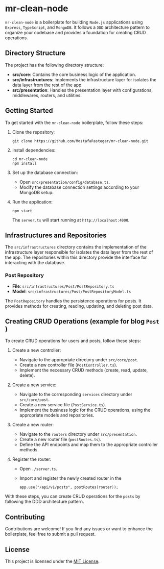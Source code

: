 # mr-clean-node

`mr-clean-node` is a boilerplate for building `Node.js` applications using `Express`, `TypeScript`, and `MongoDB`. It follows a `DDD` architecture pattern to organize your codebase and provides a foundation for creating CRUD operations.

## Directory Structure

The project has the following directory structure:

- **src/core**: Contains the core business logic of the application.
- **src/infrastructures**: Implements the infrastructure layer for isolates the data layer from the rest of the app.
- **src/presentation**: Handles the presentation layer with configurations, middlewares, routers, and utilities.

## Getting Started

To get started with the `mr-clean-node` boilerplate, follow these steps:

1. Clone the repository:

   ```
   git clone https://github.com/MostafaRastegar/mr-clean-node.git
   ```

2. Install dependencies:

   ```
   cd mr-clean-node
   npm install
   ```

3. Set up the database connection:

   - Open `src/presentation/config/database.ts`.
   - Modify the database connection settings according to your MongoDB setup.

4. Run the application:

   ```
   npm start
   ```

   The `server.ts` will start running at `http://localhost:4000`.

## Infrastructures and Repositories

The `src/infrastructures` directory contains the implementation of the infrastructure layer responsible for isolates the data layer from the rest of the app. The repositories within this directory provide the interface for interacting with the database.

### Post Repository

- **File**: `src/infrastructures/Post/PostRepository.ts`
- **Model**: `src/infrastructures/Post/PostRepositoryModel.ts`

The `PostRepository` handles the persistence operations for posts. It provides methods for creating, reading, updating, and deleting post data.

## Creating CRUD Operations (example for blog `Post` )

To create CRUD operations for users and posts, follow these steps:

1. Create a new controller:

   - Navigate to the appropriate directory under `src/core/post`.
   - Create a new controller file (`PostController.ts`).
   - Implement the necessary CRUD methods (create, read, update, delete).

2. Create a new service:

   - Navigate to the corresponding `services` directory under `src/core/post`.
   - Create a new service file (`PostService.ts`).
   - Implement the business logic for the CRUD operations, using the appropriate models and repositories.

3. Create a new router:

   - Navigate to the `routers` directory under `src/presentation`.
   - Create a new router file (`postRoutes.ts`).
   - Define the API endpoints and map them to the appropriate controller methods.

4. Register the router:

   - Open `./server.ts`.
   - Import and register the newly created router in the

     ```
     app.use("/api/v1/posts", postRoutes(router));
     ```

With these steps, you can create CRUD operations for the `posts` by following the DDD architecture pattern.

## Contributing

Contributions are welcome! If you find any issues or want to enhance the boilerplate, feel free to submit a pull request.

## License

This project is licensed under the [MIT License](https://opensource.org/licenses/MIT).
